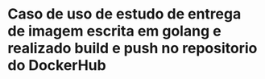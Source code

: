 # Caso de uso de estudo de entrega de imagem escrita em golang e realizado build e push no repositorio do DockerHub
